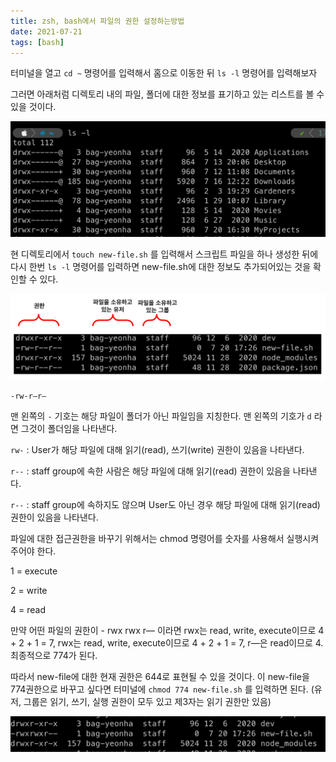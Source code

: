```yaml
---
title: zsh, bash에서 파일의 권한 설정하는방법
date: 2021-07-21
tags: [bash]
---
```


터미널을 열고 `cd ~` 명령어를 입력해서 홈으로 이동한 뒤 `ls -l` 명령어를 입력해보자

그러면 아래처럼 디렉토리 내의 파일, 폴더에 대한 정보를 표기하고 있는 리스트를 볼 수 있을 것이다.

<p align="center"><img src="../../static/media/blog/permission_list_1.png" alt="" /></p>

현 디렉토리에서 `touch new-file.sh` 를 입력해서 스크립트 파일을 하나 생성한 뒤에 다시 한번 `ls -l` 명령어를 입력하면 new-file.sh에 대한 정보도 추가되어있는 것을 확인할 수 있다.

<p align="center"><img src="../../static/media/blog/permission_setting.png" alt="" /> </p>

`-rw-r—r—`

맨 왼쪽의 `-` 기호는 해당 파일이 폴더가 아닌 파일임을 지칭한다. 맨 왼쪽의 기호가 `d` 라면 그것이 폴더임을 나타낸다.

`rw-` : User가 해당 파일에 대해 읽기(read), 쓰기(write) 권한이 있음을 나타낸다.

`r--` : staff group에 속한 사람은 해당 파일에 대해 읽기(read) 권한이 있음을 나타낸다.

`r--` : staff group에 속하지도 않으며 User도 아닌 경우 해당 파일에 대해 읽기(read) 권한이 있음을 나타낸다.

파일에 대한 접근권한을 바꾸기 위해서는 chmod 명령어를 숫자를 사용해서 실행시켜주어야 한다. 

1 = execute

2 = write

4 = read

만약 어떤 파일의 권한이 - rwx rwx r— 이라면 rwx는 read, write, execute이므로 4 + 2 + 1 = 7, rwx는 read, write, execute이므로 4 + 2 + 1 = 7, r—은 read이므로 4. 최종적으로 774가 된다.

따라서 new-file에 대한 현재 권한은 644로 표현될 수 있을 것이다. 이 new-file을 774권한으로 바꾸고 싶다면 터미널에 `chmod 774 new-file.sh` 를 입력하면 된다. (유저, 그룹은 읽기, 쓰기, 실행 권한이 모두 있고 제3자는 읽기 권한만 있음)

<p align="center"><img src="../../static/media/blog/permission_list_3.png" alt="permission status" /></p>


